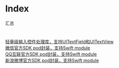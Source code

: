 # Index
汇总

# 
<div>
  <a href="https://github.com/liujunliuhong/SimpleInput">轻量级输入控件处理库，支持UITextField和UITextView</a>
</div>

<div>
  <a href="https://github.com/liujunliuhong/WechatOpenSDK">微信官方SDK pod封装，支持Swift module</a>
</div>

<div>
  <a href="https://github.com/liujunliuhong/TencentOpenSDK">QQ互联官方SDK pod封装，支持Swift module</a>
</div>

<div>
  <a href="https://github.com/liujunliuhong/SinaWeiboOpenSDK">新浪微博官方SDK pod封装，支持Swift module</a>
</div>
